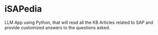 # iSAPedia
LLM App using Python, that will read all the KB Articles related to SAP and provide customized answers to the questions asked.
